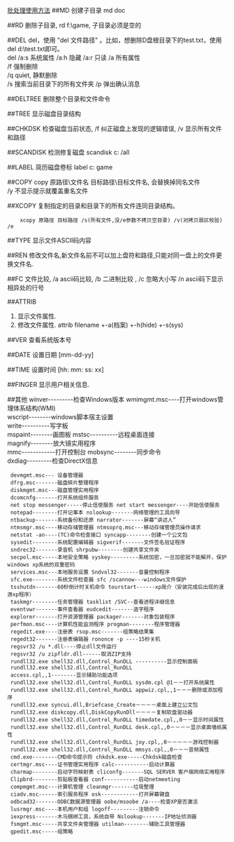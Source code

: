 [批处理使用方法](http://www.jb51.net/article/41322.htm)
##MD
创建子目录 md doc

##RD
删除子目录, rd f:\game, 子目录必须是空的  

##DEL
del，使用 "del 文件路径" 。比如，想删除D盘根目录下的test.txt，使用del d:\test.txt即可。  
del /a:s 系统属性  /a:h 隐藏  /a:r 只读 /a 所有属性  
	/f 强制删除  
	/q quiet, 静默删除  
	/s 搜索当前目录下的所有文件夹
	/p 弹出确认消息

##DELTREE
删除整个目录和文件命令

##TREE
显示磁盘目录结构

##CHKDSK
检查磁盘当前状态, /f 纠正磁盘上发现的逻辑错误, /v 显示所有文件和路径

##SCANDISK
检测修复磁盘 scandisk c: /all

##LABEL
简历磁盘卷标 label c: game

##COPY
copy 原路径\文件名 目标路径\目标文件名, 会替换掉同名文件  
/y 不显示提示就覆盖重名文件

##XCOPY
复制指定的目录和目录下的所有文件连同目录结构。  

		xcopy 原路径 目标路径 /s(所有文件,没/e参数不拷贝空目录) /v(对拷贝扇区校验) /e

##TYPE
显示文件ASCII码内容

##REN
修改文件名,新文件名前不可以加上盘符和路径,只能对同一盘上的文件更换文件名.

##FC 
文件比较, /a ascii码比较, /b 二进制比较 , /c 忽略大小写 /n ascii码下显示相异处的行号

##ATTRIB
1. 显示文件属性.  
2. 修改文件属性. attrib filename +-a(档案) +-h(hide) +-s(sys) 

##VER
查看系统版本号

##DATE
设置日期 [mm-dd-yy]

##TIME
设置时间 [hh: mm: ss: xx]

##FINGER
显示用户相关信息.



##其他
	 winver---------检查Windows版本 wmimgmt.msc----打开windows管理体系结构(WMI)  
	 wscript--------windows脚本宿主设置  
	 write----------写字板 		 
	 mspaint--------画图板 
	 mstsc----------远程桌面连接  
	 magnify--------放大镜实用程序  
	 mmc------------打开控制台
	 mobsync--------同步命令  
	 dxdiag---------检查DirectX信息 
	
	 devmgmt.msc--- 设备管理器 
	 dfrg.msc-------磁盘碎片整理程序  
	 diskmgmt.msc---磁盘管理实用程序 
	 dcomcnfg-------打开系统组件服务 	  
	 net stop messenger-----停止信使服务 net start messenger----开始信使服务   
	 notepad--------打开记事本 nslookup-------网络管理的工具向导  
	 ntbackup-------系统备份和还原 narrator-------屏幕“讲述人”  
	 ntmsmgr.msc----移动存储管理器 ntmsoprq.msc---移动存储管理员操作请求  
	 netstat -an----(TC)命令检查接口 syncapp--------创建一个公文包  
	 sysedit--------系统配置编辑器 sigverif-------文件签名验证程序  
	 sndrec32-------录音机 shrpubw--------创建共享文件夹  
	 secpol.msc-----本地安全策略 syskey---------系统加密，一旦加密就不能解开，保护windows xp系统的双重密码  
	 services.msc---本地服务设置 Sndvol32-------音量控制程序  
	 sfc.exe--------系统文件检查器 sfc /scannow---windows文件保护  
	 tsshutdn-------60秒倒计时关机命令 tourstart------xp简介（安装完成后出现的漫游xp程序）  
	 taskmgr--------任务管理器 tasklist /SVC--查看进程详细信息  
	 eventvwr-------事件查看器 eudcedit-------造字程序   
	 explorer-------打开资源管理器 packager-------对象包装程序  
	 perfmon.msc----计算机性能监测程序 progman--------程序管理器  
	 regedit.exe----注册表 rsop.msc-------组策略结果集  
	 regedt32-------注册表编辑器 rononce -p ----15秒关机  
	 regsvr32 /u *.dll----停止dll文件运行  
	 regsvr32 /u zipfldr.dll------取消ZIP支持  
	 rundll32.exe shell32.dll,Control_RunDLL ----------显示控制面板  
	 rundll32.exe shell32.dll,Control_RunDLL   
	 access.cpl,,1--------显示辅助功能选项  
	 rundll32.exe shell32.dll,Control_RunDLL sysdm.cpl @1－－打开系统属性  
	 rundll32.exe shell32.dll,Control_RunDLL appwiz.cpl,,1－－－删除或添加程序  
	 rundll32.exe syncui.dll,Briefcase_Create－－－－桌面上建立公文包  
	 rundll32.exe diskcopy.dll,DiskCopyRunDll－－－－复制软盘驱动器  
	 rundll32.exe shell32.dll,Control_RunDLL timedate.cpl,,0－－显示时间属性  
	 rundll32.exe shell32.dll,Control_RunDLL desk.cpl,,0－－－－显示桌面墙纸属性  
	 rundll32.exe shell32.dll,Control_RunDLL joy.cpl,,0－－－－－游戏控制器  
	 rundll32.exe shell32.dll,Control_RunDLL mmsys.cpl,,0－－－音频属性  
	 cmd.exe--------CMD命令提示符 chkdsk.exe-----Chkdsk磁盘检查  
	 certmgr.msc----证书管理实用程序 calc-----------启动计算器  
	 charmap--------启动字符映射表 cliconfg-------SQL SERVER 客户端网络实用程序  
	 Clipbrd--------剪贴板查看器 conf-----------启动netmeeting  
	 compmgmt.msc---计算机管理 cleanmgr-------垃圾整理  
	 ciadv.msc------索引服务程序 osk------------打开屏幕键盘  
	 odbcad32-------ODBC数据源管理器 oobe/msoobe /a----检查XP是否激活  
	 lusrmgr.msc----本机用户和组 logoff---------注销命令  
	 iexpress-------木马捆绑工具，系统自带 Nslookup-------IP地址侦测器  
	 fsmgmt.msc-----共享文件夹管理器 utilman--------辅助工具管理器  
	 gpedit.msc-----组策略  




 